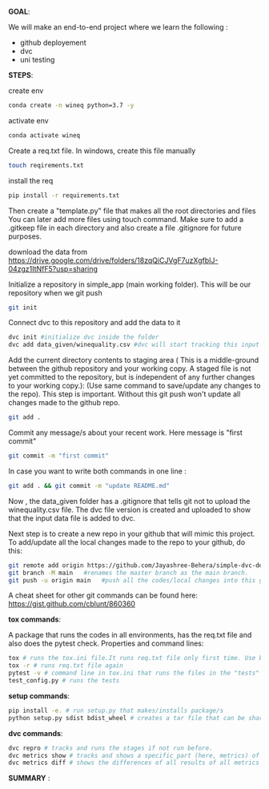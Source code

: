 **GOAL**:

We will make an end-to-end project where we learn the following :
- github deployement
- dvc
- uni testing 

**STEPS**:

create env
```bash
conda create -n wineq python=3.7 -y
```
activate env
```bash
conda activate wineq
```

Create a req.txt file. In windows, create this file manually
```bash
touch reqirements.txt
```
install the req
```bash
pip install -r requirements.txt
```
Then create a "template.py" file that makes all the root directories and files You can later add more files using touch command. Make sure to add a .gitkeep file in each directory and also create a file .gitignore for future purposes.

download the data from
https://drive.google.com/drive/folders/18zqQiCJVgF7uzXgfbIJ-04zgz1ItNfF5?usp=sharing

Initialize a repository in simple_app (main working folder). This will be our repository when we git push
```bash
git init
```

Connect dvc to this repository and add the data to it
``` bash
dvc init #initialize dvc inside the folder
dvc add data_given/winequality.csv #dvc will start tracking this input file from here onwards
```

Add the current directory contents to staging area ( This is a middle-ground between the github repository and your working copy. A staged file is not yet committed to the repository, but is independent of any further changes to your working copy.): (Use same command to save/update any changes to the repo). This step is important. Without this git push won't update all changes made to the github repo.
```bash
git add .
```
Commit any message/s about your recent work. Here message is "first commit"
```bash
git commit -m "first commit"
```
In case you want to write both commands in one line :
```bash
git add . && git commit -m "update README.md"
```
Now , the data_given folder has a .gitignore that tells git not to upload the winequality.csv file. The dvc file version is created and uploaded to show that the input data file is added to dvc. 


 Next step is to create a new repo in your github that will mimic this project. To add/update all the local changes made to the repo to your github, do this:
 ```bash
 git remote add origin https://github.com/Jayashree-Behera/simple-dvc-demo.git  #this step is done only once to link the repo to your project
 git branch -M main   #renames the master branch as the main branch. 
 git push -u origin main   #push all the codes/local changes into this github repo to the main branch
 ```

 A cheat sheet for other git commands can be found here:
 https://gist.github.com/cblunt/860360

**tox commands**:

A package that runs the codes in all environments, has the req.txt file and also does the pytest check. Properties and command lines:
```bash
tox # runs the tox.ini file.It runs req.txt file only first time. Use below command to run it again
tox -r # runs req.txt file again
pytest -v # command line in tox.ini that runs the files in the "tests" folder 
test_config.py # runs the tests
```

**setup commands**:
```bash
pip install -e. # run setup.py that makes/installs package/s
python setup.py sdist bdist_wheel # creates a tar file that can be shared to download the libraries involved.
```

**dvc commands**:
```bash
dvc repro # tracks and runs the stages if not run before.
dvc metrics show # tracks and shows a specific part (here, metrics) of a stage
dvc metrics diff # shows the differences of all results of all metrics used in past and present
```
**SUMMARY** :
